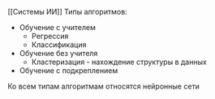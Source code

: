 [[Системы ИИ]]
Типы алгоритмов:
- Обучение с учителем
	- Регрессия
	- Классификация
- Обучение без учителя
	- Кластеризация - нахождение структуры в данных
- Обучение с подкреплением

Ко всем типам алгоритмам относятся нейронные сети
